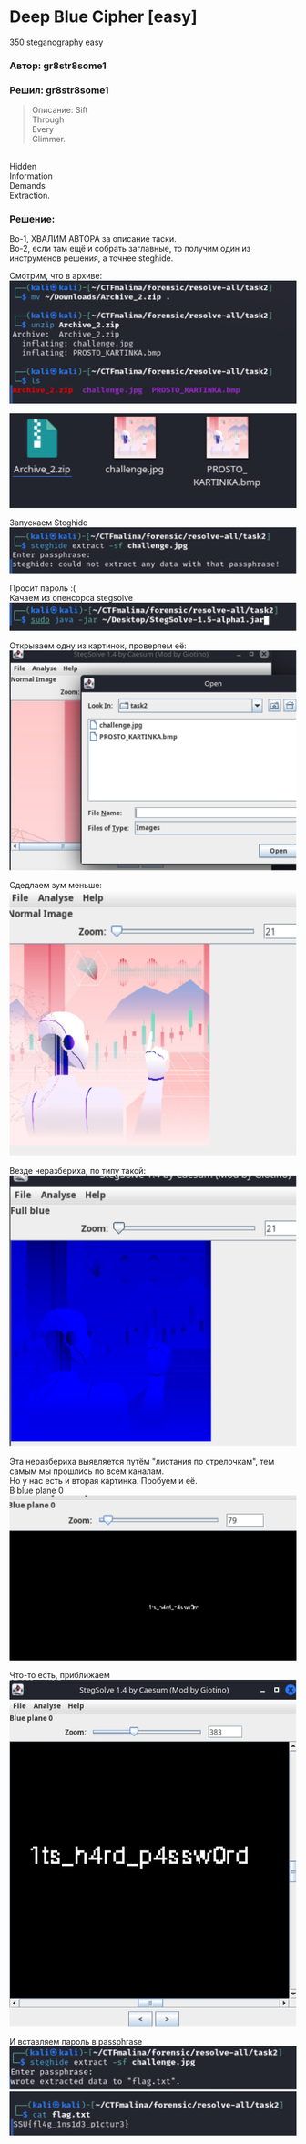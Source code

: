# Deep Blue Cipher [easy]
350
steganography easy

### Автор: gr8str8some1
### Решил: gr8str8some1

> Описание: Sift<br>
Through<br>
Every<br>
Glimmer.<br>
<br>
Hidden<br>
Information<br>
Demands<br>
Extraction.<br>

### Решение:
Во-1, ХВАЛИМ АВТОРА за описание таски.<br>
Во-2, если там ещё и собрать заглавные, то получим один из инструменов решения, а точнее steghide.<br>

Смотрим, что в архиве:<br>
![img.png](images/img.png)

![img_1.png](images/img_1.png)

Запускаем Steghide<br>
![img_2.png](images/img_2.png)

Просит пароль :( <br>
Качаем из опенсорса stegsolve<br>
![img_3.png](images/img_3.png)

Открываем одну из картинок, проверяем её:<br>
![img_4.png](images/img_4.png)

Сдедлаем зум меньше:<br>
![img_5.png](images/img_5.png)

Везде неразбериха, по типу такой:<br>
![img_6.png](images/img_6.png)

Эта неразбериха выявляется путём "листания по стрелочкам", тем самым мы прошлись по всем каналам.<br>
Но у нас есть и вторая картинка. Пробуем и её.<br>
В blue plane 0<br>
![img_7.png](images/img_7.png)

Что-то есть, приближаем<br>
![img_8.png](images/img_8.png)

И вставляем пароль в passphrase<br>
![img_9.png](images/img_9.png)
![img_10.png](images/img_10.png)
